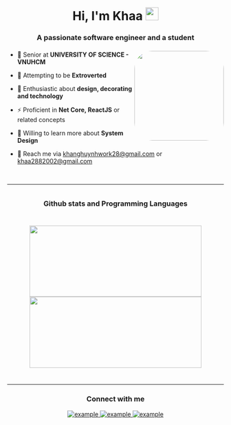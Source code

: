 <h1 align="center">Hi, I'm Khaa <img width="30px" src="https://raw.githubusercontent.com/iampavangandhi/iampavangandhi/master/gifs/Hi.gif"></h1>
<h3 font-size="20" align="center" style="padding-bottom: 5px">A passionate software engineer and a student</h3>


<img align="right" style="width:13rem; height:auto; border-radius: 20%" src="https://github.com/Khaa288/Khaa288/assets/89777765/f4bbbf02-d8ac-401c-ba5a-ed5f2c9c93ec"/>

- 🏢 Senior at **UNIVERSITY OF SCIENCE - VNUHCM**

- 🌱 Attempting to be **Extroverted**

- 🚀 Enthusiastic about **design, decorating and technology**

- ⚡ Proficient in **Net Core, ReactJS** or related concepts

- 🌟 Willing to learn more about **System Design**

- 💬 Reach me via khanghuynhwork28@gmail.com or khaa2882002@gmail.com

<br/>

---

<div align="center" style="padding: 10px">
<h3 style="margin: 10px;">Github stats and Programming Languages</h3> 
<br/>

<p align="center">
<img src="https://github-readme-stats.vercel.app/api?username=Khaa288&show_icons=true&theme=highcontrast&rank_icon=github" height="165" width="400">
<img src="https://github-readme-stats.vercel.app/api/top-langs/?username=Khaa288&layout=compact&theme=highcontrast&langs_count=6" height="165" width="400">
</p>


</div>

------
<h3 align="center">Connect with me</h3>
<div style="margin-top:10px" align="center">
  <div>
    <a  href="https://www.linkedin.com/in/hu%E1%BB%B3nh-khang-64b2b72a3/" target="_blank">
      <img src="https://img.shields.io/badge/Linked%20In-0A66C2.svg?style=for-the-badge&logo=linkedin&logoColor=white" alt="example"/>
    </a>
    <a href="https://www.facebook.com/HcmusVKhaa" target="_blank">
      <img src="https://img.shields.io/badge/Facebook-1DA1F2.svg?style=for-the-badge&logo=facebook&logoColor=white" alt="example"/>
    </a>
    <a href="https://youtube.com/example" target="_blank">
      <img src="https://img.shields.io/badge/Youtube-red.svg?style=for-the-badge&logo=youtube&logoColor=white" alt="example"/>
    </a>
  </div>
</div>
